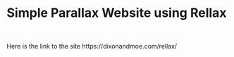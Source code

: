 <h1>Simple Parallax Website using Rellax</h1>
<br>
<p>Here is the link to the site https://dixonandmoe.com/rellax/</p>
